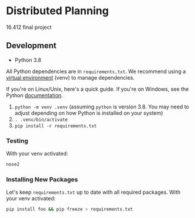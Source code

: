 # Distributed Planning

16.412 final project

## Development

* Python 3.8

All Python dependencies are in `requirements.txt`. We recommend using a [virtual environment](https://docs.python.org/3/library/venv.html) (venv) to manage dependencies.

If you're on Linux/Unix, here's a quick guide. If you're on Windows, see the Python [documentation](https://docs.python.org/3/library/venv.html).
1. `python -m venv .venv` (assuming `python` is version 3.8. You may need to adjust depending on how Python is installed on your system)
2. `. .venv/bin/activate`
3. `pip install -r requirements.txt`

### Testing

With your venv activated:

```sh
nose2
```

### Installing New Packages

Let's keep `requirements.txt` up to date with all required packages. With your venv activated:

```sh
pip install foo && pip freeze > requirements.txt
```
